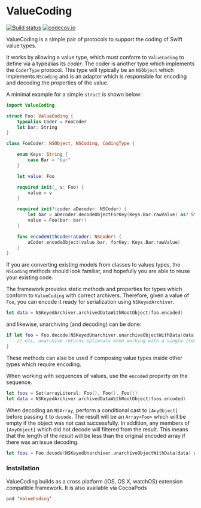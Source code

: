 # ValueCoding

[![Build status](https://badge.buildkite.com/482fd5558d9ccf05b669c55f40450166033522f32314a1bbb2.svg)](https://buildkite.com/blindingskies/valuecoding)
[![codecov.io](http://codecov.io/github/danthorpe/ValueCoding/coverage.svg?branch=development)](http://codecov.io/github/danthorpe/ValueCoding?branch=development)

ValueCoding is a simple pair of protocols to support the coding of Swift value types.

It works by allowing a value type, which must conform to `ValueCoding` to define via a typealias its *coder*. The coder is another type which implements the `CoderType` protocol. This type will typically be an `NSObject` which implements `NSCoding` and is an adaptor which is responsible for encoding and decoding the properties of the value.

A minimal example for a simple `struct` is shown below:

```swift
import ValueCoding

struct Foo: ValueCoding {
    typealias Coder = FooCoder
    let bar: String
}

class FooCoder: NSObject, NSCoding, CodingType {

    enum Keys: String {
        case Bar = "bar"
    }

    let value: Foo

    required init(_ v: Foo) {
        value = v
    }

    required init?(coder aDecoder: NSCoder) {
        let bar = aDecoder.decodeObjectForKey(Keys.Bar.rawValue) as? String
        value = Foo(bar: bar!)
    }

    func encodeWithCoder(aCoder: NSCoder) {
        aCoder.encodeObject(value.bar, forKey: Keys.Bar.rawValue)
    }
}
```

If you are converting existing models from classes to values types, the `NSCoding` methods should look familiar, and hopefully you are able to reuse your existing code.

The framework provides static methods and properties for types which conform to `ValueCoding` with correct archivers. Therefore, given a value of `Foo`, you can encode it ready for serialization using `NSKeyedArchiver`.

```swift
let data = NSKeyedArchiver.archivedDataWithRootObject(foo.encoded)
```

and likewise, unarchiving (and decoding) can be done:

```swift
if let foo = Foo.decode(NSKeyedUnarchiver.unarchiveObjectWithData(data)) {
    // etc, unarchive returns optionals when working with a single item.
}
```

These methods can also be used if composing value types inside other types which require encoding.

When working with sequences of values, use the `encoded` property on the sequence.

```swift
let foos = Set(arrayLiteral: Foo(), Foo(), Foo())
let data = NSKeyedArchiver.archivedDataWithRootObject(foos.encoded)
```

When decoding an `NSArray`, perform a conditional cast to `[AnyObject]` before passing it to `decode`. The result will be an `Array<Foo>` which will be empty if the object was not cast successfully. In addition, any members of `[AnyObject]` which did not decode will filtered from the result. This means that the length of the result will be less than the original encoded array if there was an issue decoding.

```swift
let foos = Foo.decode(NSKeyedUnarchiver.unarchiveObjectWithData(data) as? [AnyObject])
```

### Installation
ValueCoding builds as a cross platform (iOS, OS X, watchOS) extension compatible framework. It is also available via CocoaPods

```ruby
pod ‘ValueCoding’
```

